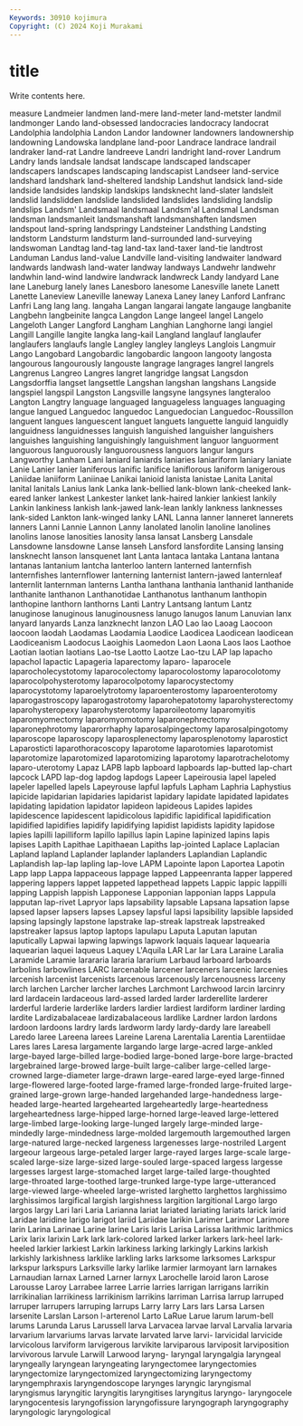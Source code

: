 ```yaml
---
Keywords: 30910 kojimura
Copyright: (C) 2024 Koji Murakami
---
```


# title

Write contents here.



measure Landmeier landmen land-mere land-meter land-metster
landmil landmonger Lando land-obsessed landocracies landocracy landocrat Landolphia landolphia Landon
Landor landowner landowners landownership landowning Landowska landplane land-poor Landrace landrace
landrail landraker land-rat Landre landreeve Landri landright land-rover Landrum Landry
lands landsale landsat landscape landscaped landscaper landscapers landscapes landscaping landscapist
Landseer land-service landshard landshark land-sheltered landship Landshut landsick land-side landside
landsides landskip landskips landsknecht land-slater landsleit landslid landslidden landslide landslided
landslides landsliding landslip landslips Landsm' Landsmaal landsmaal Landsm'al Landsmal Landsman
landsman landsmanleit landsmanshaft landsmanshaften landsmen landspout land-spring landspringy Landsteiner Landsthing
Landsting landstorm Landsturm landsturm land-surrounded land-surveying landswoman Landtag land-tag land-tax
land-taxer land-tie landtrost Landuman Landus land-value Landville land-visiting landwaiter landward
landwards landwash land-water landway landways Landwehr landwehr landwhin land-wind landwire
landwrack landwreck Landy landyard Lane lane Laneburg lanely lanes Lanesboro
lanesome Lanesville lanete Lanett Lanette Laneview Laneville laneway Lanexa Laney
laney Lanford Lanfranc Lanfri Lang lang lang. langaha Langan langarai
langate langauge langbanite Langbehn langbeinite langca Langdon Lange langeel langel
Langelo Langeloth Langer Langford Langham Langhian Langhorne langi langiel Langill
Langille langite langka lang-kail Langland langlauf langlaufer langlaufers langlaufs langle
Langley langley langleys Langlois Langmuir Lango Langobard Langobardic langobardic langoon
langooty langosta langourous langourously langouste langrage langrages langrel langrels Langrenus
Langreo Langres langret langridge langsat Langsdon Langsdorffia langset langsettle Langshan
langshan langshans Langside langspiel langspil Langston Langsville langsyne langsynes langteraloo
Langton Langtry language languaged languageless languages languaging langue langued Languedoc
languedoc Languedocian Languedoc-Roussillon languent langues languescent languet languets languette languid
languidly languidness languidnesses languish languished languisher languishers languishes languishing languishingly
languishment languor languorment languorous languorously languorousness languors langur langurs Langworthy
Lanham Lani laniard laniards laniaries laniariform laniary laniate Lanie Lanier
lanier laniferous lanific lanifice laniflorous laniform lanigerous Laniidae laniiform Laniinae
Lanikai lanioid lanista lanistae Lanita Lanital lanital lanitals Lanius lank
Lanka lank-bellied lank-blown lank-cheeked lank-eared lanker lankest Lankester lanket lank-haired
lankier lankiest lankily Lankin lankiness lankish lank-jawed lank-lean lankly lankness
lanknesses lank-sided Lankton lank-winged lanky LANL Lanna lanner lanneret lannerets
lanners Lanni Lannie Lannon Lanny lanolated lanolin lanoline lanolines lanolins
lanose lanosities lanosity lansa lansat Lansberg Lansdale Lansdowne lansdowne Lanse
lanseh Lansford lansfordite Lansing lansing lansknecht lanson lansquenet lant Lanta
lantaca lantaka Lantana lantana lantanas lantanium lantcha lanterloo lantern lanterned
lanternfish lanternfishes lanternflower lanterning lanternist lantern-jawed lanternleaf lanternlit lanternman lanterns
Lantha lanthana lanthania lanthanid lanthanide lanthanite lanthanon Lanthanotidae Lanthanotus lanthanum
lanthopin lanthopine lanthorn lanthorns Lanti Lantry Lantsang lantum Lantz lanuginose
lanuginous lanuginousness lanugo lanugos lanum Lanuvian lanx lanyard lanyards Lanza
lanzknecht lanzon LAO Lao lao Laoag Laocoon laocoon laodah Laodamas
Laodamia Laodice Laodicea Laodicean laodicean Laodiceanism Laodocus Laoighis Laomedon Laon
Laona Laos laos Laothoe Laotian laotian laotians Lao-tse Laotto Laotze
Lao-tzu LAP lap lapacho lapachol lapactic Lapageria laparectomy laparo- laparocele
laparocholecystotomy laparocolectomy laparocolostomy laparocolotomy laparocolpohysterotomy laparocolpotomy laparocystectomy laparocystotomy laparoelytrotomy laparoenterostomy
laparoenterotomy laparogastroscopy laparogastrotomy laparohepatotomy laparohysterectomy laparohysteropexy laparohysterotomy laparoileotomy laparomyitis laparomyomectomy
laparomyomotomy laparonephrectomy laparonephrotomy laparorrhaphy laparosalpingectomy laparosalpingotomy laparoscope laparoscopy laparosplenectomy laparosplenotomy
laparostict Laparosticti laparothoracoscopy laparotome laparotomies laparotomist laparotomize laparotomized laparotomizing laparotomy
laparotrachelotomy laparo-uterotomy Lapaz LAPB lapb lapboard lapboards lap-butted lap-chart lapcock
LAPD lap-dog lapdog lapdogs Lapeer Lapeirousia lapel lapeled lapeler lapelled
lapels Lapeyrouse lapful lapfuls Lapham Laphria Laphystius lapicide lapidarian lapidaries
lapidarist lapidary lapidate lapidated lapidates lapidating lapidation lapidator lapideon lapideous
Lapides lapides lapidescence lapidescent lapidicolous lapidific lapidifical lapidification lapidified lapidifies
lapidify lapidifying lapidist lapidists lapidity lapidose lapies lapilli lapilliform lapillo
lapillus lapin Lapine lapinized lapins lapis lapises Lapith Lapithae Lapithaean
Lapiths lap-jointed Laplace Laplacian Lapland lapland Laplander laplander laplanders Laplandian
Laplandic Laplandish lap-lap lapling lap-love LAPM Lapointe lapon Laportea Lapotin
Lapp lapp Lappa lappaceous lappage lapped Lappeenranta lapper lappered lappering
lappers lappet lappeted lappethead lappets Lappic lappic lappilli lapping Lappish
lappish Lapponese Lapponian lapponian lapps Lappula lapputan lap-rivet Lapryor laps
lapsability lapsable Lapsana lapsation lapse lapsed lapser lapsers lapses Lapsey
lapsful lapsi lapsibility lapsible lapsided lapsing lapsingly lapstone lapstrake lap-streak
lapstreak lapstreaked lapstreaker lapsus laptop laptops lapulapu Laputa Laputan laputan
laputically Lapwai lapwing lapwings lapwork laquais laquear laquearia laquearian laquei
laqueus Laquey L'Aquila LAR Lar lar Lara Laraine Laralia Laramide
Laramie larararia lararia lararium Larbaud larboard larboards larbolins larbowlines LARC
larcenable larcener larceners larcenic larcenies larcenish larcenist larcenists larcenous larcenously
larcenousness larceny larch larchen Larcher larcher larches Larchmont Larchwood larcin
larcinry lard lardacein lardaceous lard-assed larded larder larderellite larderer larderful
larderie larderlike larders lardier lardiest lardiform lardiner larding lardite Lardizabalaceae
lardizabalaceous lardlike Lardner lardon lardons lardoon lardoons lardry lards lardworm
lardy lardy-dardy lare lareabell Laredo laree Lareena larees Lareine Larena
Larentalia Larentia Larentiidae Lares lares Laresa largamente largando large large-acred
large-ankled large-bayed large-billed large-bodied large-boned large-bore large-bracted largebrained large-browed large-built
large-caliber large-celled large-crowned large-diameter large-drawn large-eared large-eyed large-finned large-flowered large-footed
large-framed large-fronded large-fruited large-grained large-grown large-handed largehanded large-handedness large-headed large-hearted
largehearted largeheartedly large-heartedness largeheartedness large-hipped large-horned large-leaved large-lettered large-limbed large-looking
large-lunged largely large-minded large-mindedly large-mindedness large-molded largemouth largemouthed largen large-natured
large-necked largeness largenesses large-nostriled Largent largeour largeous large-petaled larger large-rayed
larges large-scale large-scaled large-size large-sized large-souled large-spaced largess largesse largesses
largest large-stomached larget large-tailed large-thoughted large-throated large-toothed large-trunked large-type large-utteranced
large-viewed large-wheeled large-wristed larghetto larghettos larghissimo larghissimos largifical largish largishness
largition largitional Largo largo largos largy Lari lari Laria Larianna
lariat lariated lariating lariats larick larid Laridae laridine larigo larigot
lariid Lariidae larikin Larimer Larimor Larimore larin Larina Larinae Larine
larine Laris laris Larisa Larissa larithmic larithmics Larix larix larixin
Lark lark lark-colored larked larker larkers lark-heel lark-heeled larkier larkiest
Larkin larkiness larking larkingly Larkins larkish larkishly larkishness larklike larkling
larks larksome larksomes Larkspur larkspur larkspurs Larksville larky larlike larmier
larmoyant larn larnakes Larnaudian larnax Larned Larner larnyx Larochelle laroid
laron Larose Larousse Laroy Larrabee larree Larrie larries larrigan larrigans
larrikin larrikinalian larrikiness larrikinism larrikins larriman Larrisa larrup larruped larruper
larrupers larruping larrups Larry larry Lars lars Larsa Larsen larsenite
Larslan Larson l-arterenol Larto LaRue Larue larum larum-bell larums Larunda
Larus Larussell larva Larvacea larvae larval Larvalia larvaria larvarium larvariums
larvas larvate larvated larve larvi- larvicidal larvicide larvicolous larviform larvigerous
larvikite larviparous larviposit larviposition larvivorous larvule Larwill Larwood laryng- laryngal
laryngalgia laryngeal laryngeally laryngean laryngeating laryngectomee laryngectomies laryngectomize laryngectomized laryngectomizing
laryngectomy laryngemphraxis laryngendoscope larynges laryngic laryngismal laryngismus laryngitic laryngitis laryngitises
laryngitus laryngo- laryngocele laryngocentesis laryngofission laryngofissure laryngograph laryngography laryngologic laryngological
